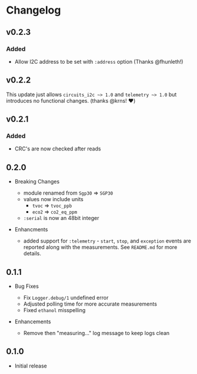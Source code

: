 # Changelog

## v0.2.3

### Added

- Allow I2C address to be set with `:address` option (Thanks @fhunleth!)

## v0.2.2

This update just allows `circuits_i2c ~> 1.0` and `telemetry ~> 1.0`
but introduces no functional changes. (thanks @krns! :heart:)

## v0.2.1

### Added

- CRC's are now checked after reads

## 0.2.0

* Breaking Changes
  * module renamed from `Sgp30` => `SGP30`
  * values now include units
    * `tvoc` => `tvoc_ppb`
    * `eco2` => `co2_eq_ppm`
  * `:serial` is now an 48bit integer

* Enhancments
  * added support for `:telemetry` - `start`, `stop`, and `exception`
    events are reported along with the measurements. See `README.md`
    for more details.

## 0.1.1

* Bug Fixes
  * Fix `Logger.debug/1` undefined error
  * Adjusted polling time for more accurate measurements
  * Fixed `ethanol` misspelling

* Enhancements
  * Remove then "measuring..." log message to keep logs clean

## 0.1.0

* Initial release

